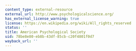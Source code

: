 ```yaml
---
content_type: external-resource
external_url: http://www.psychologicalscience.org/
has_external_license_warning: true
license: https://en.wikipedia.org/wiki/All_rights_reserved
status: ''
title: American Psychological Society
uid: 78be8e80-eb8b-43df-85cb-c20f4801f0d7
wayback_url: ''
---
```

